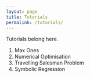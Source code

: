 ```yaml
---
layout: page
title: Tutorials
permalink: /tutorials/
---
```


Tutorials belong here.

1. Max Ones
2. Numerical Optimisation
3. Travelling Salesman Problem
4. Symbolic Regression
